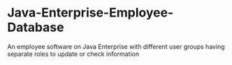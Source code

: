 # Java-Enterprise-Employee-Database
An employee software on Java Enterprise with different user groups having separate roles to update or check information
